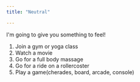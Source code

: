 ```yaml
---
title: "Neutral"

---
```

I'm going to give you something to feel!

1. Join a gym  or yoga class
2. Watch a movie
3. Go for a full body massage
4. Go for a ride on a rollercoster
5. Play a game(cherades, board, arcade, console)

